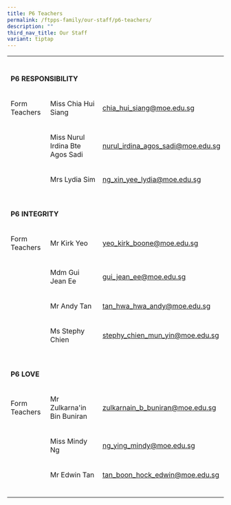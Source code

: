 ```yaml
---
title: P6 Teachers
permalink: /ftpps-family/our-staff/p6-teachers/
description: ""
third_nav_title: Our Staff
variant: tiptap
---
```

<table style="minWidth: 75px">
<colgroup>
<col>
<col>
<col>
</colgroup>
<tbody>
<tr>
<th rowspan="1" colspan="1">
<p></p>
</th>
<th rowspan="1" colspan="1">
<p></p>
</th>
<th rowspan="1" colspan="1">
<p></p>
</th>
</tr>
<tr>
<td rowspan="1" colspan="3">
<p><strong>P6 RESPONSIBILITY</strong>
</p>
</td>
</tr>
<tr>
<td rowspan="1" colspan="1">
<p>Form Teachers</p>
</td>
<td rowspan="1" colspan="1">
<p>Miss Chia Hui Siang</p>
</td>
<td rowspan="1" colspan="1">
<p><a href="mailto:chia_hui_siang@moe.edu.sg" rel="noopener noreferrer nofollow" target="_blank"><u>chia_hui_siang@moe.edu.sg</u></a>
</p>
</td>
</tr>
<tr>
<td rowspan="1" colspan="1">
<p></p>
</td>
<td rowspan="1" colspan="1">
<p>Miss Nurul Irdina Bte Agos Sadi</p>
</td>
<td rowspan="1" colspan="1">
<p><a href="mailto:nurul_irdina_agos_sadi@moe.edu.sg" rel="noopener noreferrer nofollow" target="_blank"><u>nurul_irdina_agos_sadi@moe.edu.sg</u></a>
</p>
</td>
</tr>
<tr>
<td rowspan="1" colspan="1">
<p></p>
</td>
<td rowspan="1" colspan="1">
<p>Mrs Lydia Sim</p>
</td>
<td rowspan="1" colspan="1">
<p><a href="mailto:ng_xin_yee_lydia@moe.edu.sg" rel="noopener noreferrer nofollow" target="_blank"><u>ng_xin_yee_lydia@moe.edu.sg</u></a>
</p>
</td>
</tr>
<tr>
<td rowspan="1" colspan="1">
<p></p>
</td>
<td rowspan="1" colspan="1">
<p></p>
</td>
<td rowspan="1" colspan="1">
<p></p>
</td>
</tr>
<tr>
<td rowspan="1" colspan="3">
<p><strong>P6 INTEGRITY</strong>
</p>
</td>
</tr>
<tr>
<td rowspan="1" colspan="1">
<p>Form Teachers</p>
</td>
<td rowspan="1" colspan="1">
<p>Mr Kirk Yeo</p>
</td>
<td rowspan="1" colspan="1">
<p><a href="mailto:yeo_kirk_boone@moe.edu.sg" rel="noopener noreferrer nofollow" target="_blank"><u>yeo_kirk_boone@moe.edu.sg</u></a>
</p>
</td>
</tr>
<tr>
<td rowspan="1" colspan="1">
<p></p>
</td>
<td rowspan="1" colspan="1">
<p>Mdm Gui Jean Ee</p>
</td>
<td rowspan="1" colspan="1">
<p><a href="mailto:gui_jean_ee@moe.edu.sg" rel="noopener noreferrer nofollow" target="_blank"><u>gui_jean_ee@moe.edu.sg</u></a>
</p>
</td>
</tr>
<tr>
<td rowspan="1" colspan="1">
<p></p>
</td>
<td rowspan="1" colspan="1">
<p>Mr Andy Tan</p>
</td>
<td rowspan="1" colspan="1">
<p><a href="mailto:tan_hwa_hwa_andy@moe.edu.sg" rel="noopener noreferrer nofollow" target="_blank"><u>tan_hwa_hwa_andy@moe.edu.sg</u></a>
</p>
</td>
</tr>
<tr>
<td rowspan="1" colspan="1">
<p></p>
</td>
<td rowspan="1" colspan="1">
<p>Ms Stephy Chien</p>
</td>
<td rowspan="1" colspan="1">
<p><a href="mailto:stephy_chien_mun_yin@moe.edu.sg" rel="noopener noreferrer nofollow" target="_blank">stephy_chien_mun_yin@moe.edu.sg</a>
</p>
</td>
</tr>
<tr>
<td rowspan="1" colspan="1">
<p></p>
</td>
<td rowspan="1" colspan="1">
<p></p>
</td>
<td rowspan="1" colspan="1">
<p></p>
</td>
</tr>
<tr>
<td rowspan="1" colspan="1">
<p><strong>P6 LOVE</strong>
</p>
</td>
<td rowspan="1" colspan="1">
<p></p>
</td>
<td rowspan="1" colspan="1">
<p></p>
</td>
</tr>
<tr>
<td rowspan="1" colspan="1">
<p>Form Teachers</p>
</td>
<td rowspan="1" colspan="1">
<p>Mr Zulkarna'in Bin Buniran</p>
</td>
<td rowspan="1" colspan="1">
<p><a href="mailto:zulkarnain_b_buniran@moe.edu.sg" rel="noopener noreferrer nofollow" target="_blank"><u>zulkarnain_b_buniran@moe.edu.sg</u></a>
</p>
</td>
</tr>
<tr>
<td rowspan="1" colspan="1">
<p></p>
</td>
<td rowspan="1" colspan="1">
<p>Miss Mindy Ng</p>
</td>
<td rowspan="1" colspan="1">
<p><a href="mailto:ng_ying_mindy@moe.edu.sg" rel="noopener noreferrer nofollow" target="_blank"><u>ng_ying_mindy@moe.edu.sg</u></a>
</p>
</td>
</tr>
<tr>
<td rowspan="1" colspan="1">
<p></p>
</td>
<td rowspan="1" colspan="1">
<p>Mr Edwin Tan</p>
</td>
<td rowspan="1" colspan="1">
<p><a href="mailto:tan_boon_hock_edwin@moe.edu.sg" rel="noopener noreferrer nofollow" target="_blank"><u>tan_boon_hock_edwin@moe.edu.sg</u></a>
</p>
</td>
</tr>
<tr>
<td rowspan="1" colspan="1">
<p></p>
</td>
<td rowspan="1" colspan="1">
<p></p>
</td>
<td rowspan="1" colspan="1">
<p></p>
</td>
</tr>
</tbody>
</table>
<p></p>
